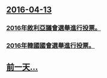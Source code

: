 ## [2016-04-13](/zh/news/2016/04/13/index.md)

### [2016年敘利亞議會選舉進行投票。 ](/zh/news/2016/04/13/2016年敘利亞議會選舉進行投票.md)
### [2016年韓國國會選舉進行投票。 ](/zh/news/2016/04/13/2016年韓國國會選舉進行投票.md)
## [前一天...](/zh/news/2016/04/10/index.md)

